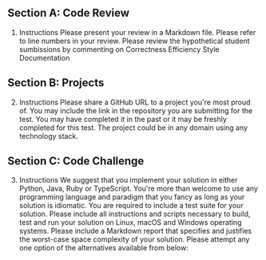 ## Section A: Code Review ##

1. Instructions
Please present your review in a Markdown file.
Please refer to line numbers in your review.
Please review the hypothetical student sumbissions by commenting on
Correctness
Efficiency
Style
Documentation


## Section B: Projects ##

2. Instructions
Please share a GitHub URL to a project you're most proud of.
You may include the link in the repository you are submitting for the test.
You may have completed it in the past or it may be freshly completed for this test.
The project could be in any domain using any technology stack.

## Section C: Code Challenge ##

3. Instructions
We suggest that you implement your solution in either Python, Java, Ruby or TypeScript.
You're more than welcome to use any programming language and paradigm that you fancy as long as your solution is idiomatic.
You are required to include a test suite for your solution.
Please include all instructions and scripts necessary to build, test and run your solution on Linux, macOS and Windows operating systems.
Please include a Markdown report that specifies and justifies the worst-case space complexity of your solution.
Please attempt any one option of the alternatives available from below:

